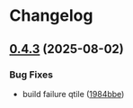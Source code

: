 # Changelog

## [0.4.3](https://github.com/toxicwebdev/toxicblue/compare/v0.4.2...v0.4.3) (2025-08-02)


### Bug Fixes

* build failure qtile ([1984bbe](https://github.com/toxicwebdev/toxicblue/commit/1984bbe6f7853a3bc58f825516043809865587df))

